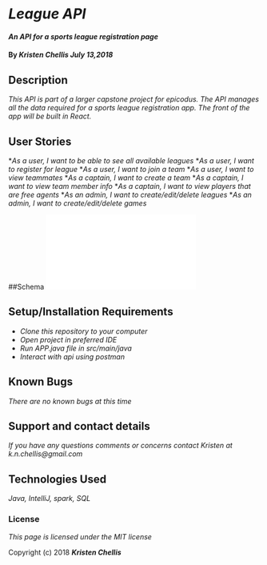 # _League API_

#### _An API for a sports league registration page_

#### By _**Kristen Chellis July 13,2018**_

## Description

_This API is part of a larger capstone project for epicodus. The API manages all the data required for a sports league registration app. The front of the app will be built in React._

## User Stories
*_As a user, I want to be able to see all available leagues_
*_As a user, I want to register for league_
*_As a user, I want to join a team_
*_As a user, I want to view teammates_
*_As a captain, I want to create a team_
*_As a captain, I want to view team member info_
*_As a captain, I want to view players that are free agents_
*_As an admin, I want to create/edit/delete leagues_
*_As an admin, I want to create/edit/delete games_

##Schema
![Component Structure](/src/main/resources/public/images/schema.pdf)

## Setup/Installation Requirements

* _Clone this repository to your computer_
* _Open project in preferred IDE_
* _Run APP.java file in src/main/java_
* _Interact with api using postman_


## Known Bugs

_There are no known bugs at this time_

## Support and contact details

_If you have any questions comments or concerns contact Kristen at k.n.chellis@gmail.com_

## Technologies Used

_Java, IntelliJ, spark, SQL_

### License

*This page is licensed under the MIT license*

Copyright (c) 2018 **_Kristen Chellis_**
